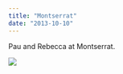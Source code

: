 ```yaml
---
title: "Montserrat"
date: "2013-10-10"
---
```


Pau and Rebecca at Montserrat.

![](images/tumblr_inline_mugb3vCzrf1qlj3bd.jpg)
